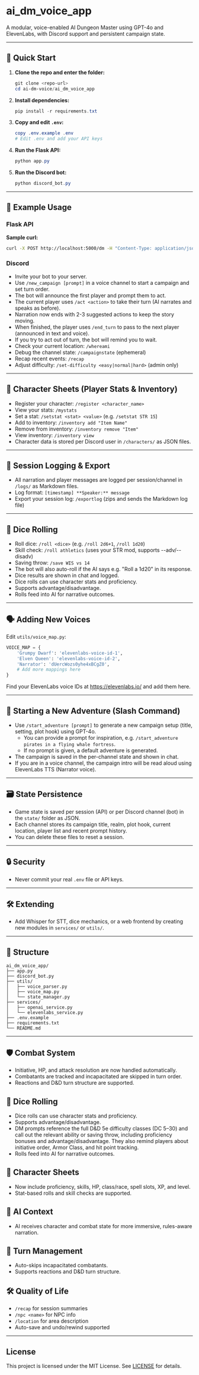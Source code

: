 # ai_dm_voice_app

A modular, voice-enabled AI Dungeon Master using GPT-4o and ElevenLabs, with Discord support and persistent campaign state.

---

## 🚀 Quick Start

1. **Clone the repo and enter the folder:**
   ```powershell
   git clone <repo-url>
   cd ai-dm-voice/ai_dm_voice_app
   ```
2. **Install dependencies:**
   ```powershell
   pip install -r requirements.txt
   ```
3. **Copy and edit `.env`:**
   ```powershell
   copy .env.example .env
   # Edit .env and add your API keys
   ```
4. **Run the Flask API:**
   ```powershell
   python app.py
   ```
5. **Run the Discord bot:**
   ```powershell
   python discord_bot.py
   ```
---

## 🧪 Example Usage

### Flask API

**Sample curl:**
```bash
curl -X POST http://localhost:5000/dm -H "Content-Type: application/json" -d '{"input": "The party enters the tavern."}' --output response.mp3
```

### Discord
- Invite your bot to your server.
- Use `/new_campaign [prompt]` in a voice channel to start a campaign and set turn order.
- The bot will announce the first player and prompt them to act.
- The current player uses `/act <action>` to take their turn (AI narrates and speaks as before).
- Narration now ends with 2-3 suggested actions to keep the story moving.
- When finished, the player uses `/end_turn` to pass to the next player (announced in text and voice).
- If you try to act out of turn, the bot will remind you to wait.
- Check your current location: `/whereami`
- Debug the channel state: `/campaignstate` (ephemeral)
- Recap recent events: `/recap`
- Adjust difficulty: `/set-difficulty <easy|normal|hard>` (admin only)

---

## 📝 Character Sheets (Player Stats & Inventory)

- Register your character: `/register <character_name>`
- View your stats: `/mystats`
- Set a stat: `/setstat <stat> <value>` (e.g. `/setstat STR 15`)
- Add to inventory: `/inventory add "Item Name"`
- Remove from inventory: `/inventory remove "Item"`
- View inventory: `/inventory view`
- Character data is stored per Discord user in `/characters/` as JSON files.

---

## 📜 Session Logging & Export

- All narration and player messages are logged per session/channel in `/logs/` as Markdown files.
- Log format: `[timestamp] **Speaker:** message`
- Export your session log: `/exportlog` (zips and sends the Markdown log file)

---

## 🎲 Dice Rolling

- Roll dice: `/roll <dice>` (e.g. `/roll 2d6+1`, `/roll 1d20`)
- Skill check: `/roll athletics` (uses your STR mod, supports --adv/--disadv)
- Saving throw: `/save WIS vs 14`
- The bot will also auto-roll if the AI says e.g. "Roll a 1d20" in its response.
- Dice results are shown in chat and logged.
- Dice rolls can use character stats and proficiency.
- Supports advantage/disadvantage.
- Rolls feed into AI for narrative outcomes.

---

## 🗣️ Adding New Voices

Edit `utils/voice_map.py`:
```python
VOICE_MAP = {
    'Grumpy Dwarf': 'elevenlabs-voice-id-1',
    'Elven Queen': 'elevenlabs-voice-id-2',
    'Narrator': 'dUercWozs0yhe4xBCgZ0',
    # Add more mappings here
}
```
Find your ElevenLabs voice IDs at https://elevenlabs.io/ and add them here.

---

## 🏰 Starting a New Adventure (Slash Command)

- Use `/start_adventure [prompt]` to generate a new campaign setup (title, setting, plot hook) using GPT-4o.
    - You can provide a prompt for inspiration, e.g. `/start_adventure pirates in a flying whale fortress`.
    - If no prompt is given, a default adventure is generated.
- The campaign is saved in the per-channel state and shown in chat.
- If you are in a voice channel, the campaign intro will be read aloud using ElevenLabs TTS (Narrator voice).

---

## 🗃️ State Persistence
- Game state is saved per session (API) or per Discord channel (bot) in the `state/` folder as JSON.
- Each channel stores its campaign title, realm, plot hook, current location, player list and recent prompt history.
- You can delete these files to reset a session.

---

## 🔒 Security
- Never commit your real `.env` file or API keys.

---

## 🛠️ Extending
- Add Whisper for STT, dice mechanics, or a web frontend by creating new modules in `services/` or `utils/`.

---

## 📁 Structure
```
ai_dm_voice_app/
├── app.py
├── discord_bot.py
├── utils/
│   ├── voice_parser.py
│   ├── voice_map.py
│   └── state_manager.py
├── services/
│   ├── openai_service.py
│   └── elevenlabs_service.py
├── .env.example
├── requirements.txt
└── README.md
```

---

## 🛡️ Combat System
- Initiative, HP, and attack resolution are now handled automatically.
- Combatants are tracked and incapacitated are skipped in turn order.
- Reactions and D&D turn structure are supported.

## 🎲 Dice Rolling
- Dice rolls can use character stats and proficiency.
- Supports advantage/disadvantage.
- DM prompts reference the full D&D 5e difficulty classes (DC 5–30) and call out the relevant ability or saving throw, including proficiency bonuses and advantage/disadvantage. They also remind players about initiative order, Armor Class, and hit point tracking.
- Rolls feed into AI for narrative outcomes.

## 🧙 Character Sheets
- Now include proficiency, skills, HP, class/race, spell slots, XP, and level.
- Stat-based rolls and skill checks are supported.

## 🤖 AI Context
- AI receives character and combat state for more immersive, rules-aware narration.

## 🔄 Turn Management
- Auto-skips incapacitated combatants.
- Supports reactions and D&D turn structure.

## 🛠️ Quality of Life
- `/recap` for session summaries
- `/npc <name>` for NPC info
- `/location` for area description
- Auto-save and undo/rewind supported

---

##  License
This project is licensed under the MIT License. See [LICENSE](../LICENSE) for details.
